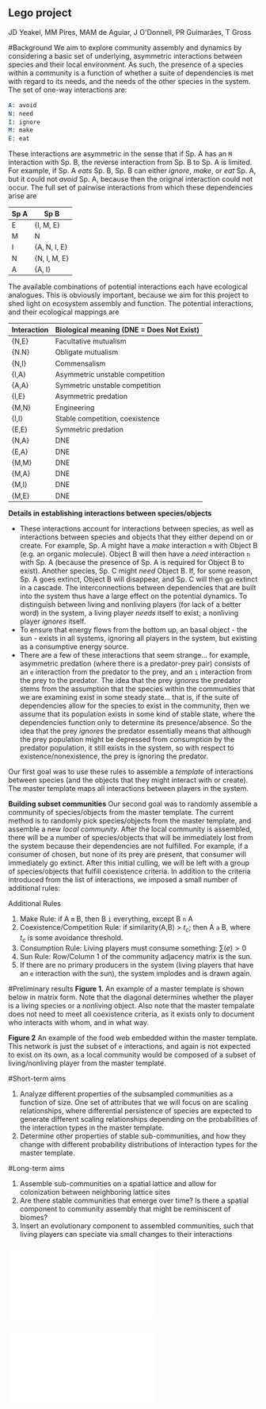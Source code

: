 ## Lego project
JD Yeakel, MM Pires, MAM de Aguiar, J O'Donnell, PR Guimarães, T Gross

#Background
We aim to explore community assembly and dynamics by considering a basic set of underlying, asymmetric interactions between species and their local environment.
As such, the presence of a species within a community is a function of whether a suite of dependencies is met with regard to its needs, and the needs of the other species in the system.
The set of one-way interactions are:
```S
A: avoid
N: need
I: ignore
M: make
E: eat
```
These interactions are asymmetric in the sense that if Sp. A has an ``` M ``` interaction with Sp. B, the reverse interaction from Sp. B to Sp. A is limited.
For example, if Sp. A *eats* Sp. B, Sp. B can either *ignore*, *make*, or *eat* Sp. A, but it could not *avoid* Sp. A, because then the original interaction could not occur.
The full set of pairwise interactions from which these dependencies arise are

Sp A | Sp B
--- | ---
E | {I, M, E}
M | N
I | {A, N, I, E}
N | {N, I, M, E}
A | {A, I}

The available combinations of potential interactions each have ecological analogues.
This is obviously important, because we aim for this project to shed light on ecosystem assembly and function.
The potential interactions, and their ecological mappings are

Interaction | Biological meaning (DNE = Does Not Exist)
--- | ---
{N,E} | Facultative mutualism
{N.N} | Obligate mutualism
{N,I} | Commensalism
{I,A} | Asymmetric unstable competition
{A,A} | Symmetric unstable competition
{I,E} | Asymmetric predation
{M,N} | Engineering
{I,I} | Stable competition, coexistence
{E,E} | Symmetric predation
{N,A} | DNE
{E,A} | DNE
{M,M} | DNE
{M,A} | DNE
{M,I} | DNE
{M,E} | DNE


**Details in establishing interactions between species/objects**
* These interactions account for interactions between species, as well as interactions between species and objects that they either depend on or create.
For example, Sp. A might have a *make* interaction ```m``` with Object B (e.g. an organic molecule).
Object B will then have a *need* interaction ```n``` with Sp. A (because the presence of Sp. A is required for Object B to exist).
Another species, Sp. C might *need* Object B.
If, for some reason, Sp. A goes extinct, Object B will disappear, and Sp. C will then go extinct in a cascade.
The interconnections between dependencies that are built into the system thus have a large effect on the potential dynamics.
To distinguish between living and nonliving players (for lack of a better word) in the system, a living player *needs* itself to exist; a nonliving player *ignores* itself.
* To ensure that energy flows from the bottom up, an basal object - the sun - exists in all systems, ignoring all players in the system, but existing as a consumptive energy source.
* There are a few of these interactions that seem strange... for example, asymmetric predation (where there is a predator-prey pair) consists of an ```e``` interaction from the predator to the prey, and an ```i``` interaction from the prey to the predator.
The idea that the prey *ignores* the predator stems from the assumption that the species within the communities that we are examining exist in some steady state... that is, if the suite of dependencies allow for the species to exist in the community, then we assume that its population exists in some kind of stable state, where the dependencies function only to determine its presence/absence.
So the idea that the prey *ignores* the predator essentially means that although the prey population might be depressed from consumption by the predator population, it still exists in the system, so with respect to existence/nonexistence, the prey is ignoring the predator.

Our first goal was to use these rules to assemble a *template* of interactions between species (and the objects that they might interact with or create).
The master template maps all interactions between players in the system.

**Building subset communities**
Our second goal was to randomly assemble a community of species/objects from the master template.
The current method is to randomly pick species/objects from the master template, and assemble a new *local community*.
After the local community is assembled, there will be a number of species/objects that will be immediately lost from the system because their dependencies are not fulfilled. For example, if a consumer of chosen, but none of its prey are present, that consumer will immediately go extinct.
After this initial culling, we will be left with a group of species/objects that fulfill coexistence criteria.
In addition to the criteria introduced from the list of interactions, we imposed a small number of additional rules:

Additional Rules
1. Make Rule: if A ```m``` B, then B ```i``` everything, except B ```n``` A
2. Coexistence/Competition Rule: if similarity(A,B) > $t_c$; then A ```a``` B, where $t_c$ is some avoidance threshold.
3. Consumption Rule: Living players must consume something: $\sum(e) > 0$
4. Sun Rule: Row/Column 1 of the community adjacency matrix is the sun.
5. If there are no primary producers in the system (living players that have an ```e``` interaction with the sun), the system implodes and is drawn again.


#Preliminary results
**Figure 1.** An example of a master template is shown below in matrix form.
Note that the diagonal determines whether the player is a living species or a nonliving object.
Also note that the master tempalate does not need to meet all coexistence criteria, as it exists only to document who interacts with whom, and in what way.




**Figure 2** An example of the food web embedded within the master template.
This network is just the subset of ```e``` interactions, and again is not expected to exist on its own, as a local community would be composed of a subset of living/nonliving player from the master template.




#Short-term aims
1. Analyze different properties of the subsampled communities as a function of size. One set of attributes that we will focus on are scaling relationships, where differential persistence of species are expected to generate different scaling relationships depending on the probabilities of the interaction types in the master template.
2. Determine other properties of stable sub-communities, and how they change with different probability distributions of interaction types for the master template.

#Long-term aims
1. Assemble sub-communities on a spatial lattice and allow for colonization between neighboring lattice sites
2. Are there stable communities that emerge over time? Is there a spatial component to community assembly that might be reminiscent of biomes?
3. Insert an evolutionary component to assembled communities, such that living players can speciate via small changes to their interactions


![Master Template; Size=50](fig_mtemp.pdf)

![Food web; sun is at the bottom, connectance displayed at the top](fig_foodweb.pdf)
